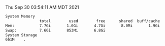 Thu Sep 30 03:54:11 AM MDT 2021
```bash
System Memory
               total        used        free      shared  buff/cache   available
Mem:           7.7Gi       1.0Gi       4.7Gi       8.0Mi       1.9Gi       6.3Gi
Swap:          7.6Gi       853Mi       6.8Gi
System Storage
661M	.
```
